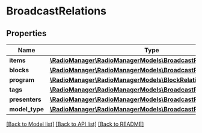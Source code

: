 # BroadcastRelations

## Properties
Name | Type | Description | Notes
------------ | ------------- | ------------- | -------------
**items** | [**\RadioManager\RadioManagerModels\BroadcastRelationsItems**](BroadcastRelationsItems.md) |  | [optional] 
**blocks** | [**\RadioManager\RadioManagerModels\BroadcastRelationsBlocks**](BroadcastRelationsBlocks.md) |  | [optional] 
**program** | [**\RadioManager\RadioManagerModels\BlockRelationsProgram**](BlockRelationsProgram.md) |  | [optional] 
**tags** | [**\RadioManager\RadioManagerModels\BroadcastRelationsTags**](BroadcastRelationsTags.md) |  | [optional] 
**presenters** | [**\RadioManager\RadioManagerModels\BroadcastRelationsPresenters**](BroadcastRelationsPresenters.md) |  | [optional] 
**model_type** | [**\RadioManager\RadioManagerModels\BroadcastRelationsModelType**](BroadcastRelationsModelType.md) |  | [optional] 

[[Back to Model list]](../README.md#documentation-for-models) [[Back to API list]](../README.md#documentation-for-api-endpoints) [[Back to README]](../README.md)


